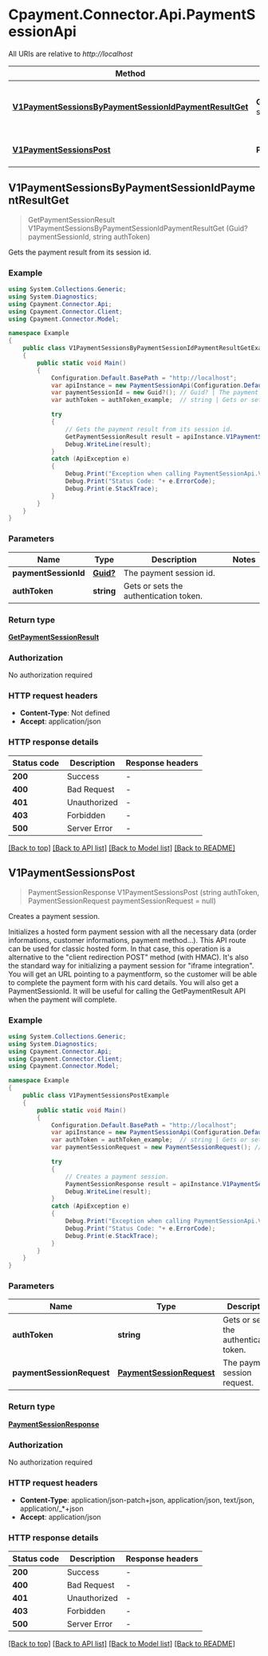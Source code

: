 # Cpayment.Connector.Api.PaymentSessionApi

All URIs are relative to *http://localhost*

Method | HTTP request | Description
------------- | ------------- | -------------
[**V1PaymentSessionsByPaymentSessionIdPaymentResultGet**](PaymentSessionApi.md#v1paymentsessionsbypaymentsessionidpaymentresultget) | **GET** /v1/payment-sessions/{paymentSessionId}/paymentResult | Gets the payment result from its session id.
[**V1PaymentSessionsPost**](PaymentSessionApi.md#v1paymentsessionspost) | **POST** /v1/payment-sessions | Creates a payment session.



## V1PaymentSessionsByPaymentSessionIdPaymentResultGet

> GetPaymentSessionResult V1PaymentSessionsByPaymentSessionIdPaymentResultGet (Guid? paymentSessionId, string authToken)

Gets the payment result from its session id.

### Example

```csharp
using System.Collections.Generic;
using System.Diagnostics;
using Cpayment.Connector.Api;
using Cpayment.Connector.Client;
using Cpayment.Connector.Model;

namespace Example
{
    public class V1PaymentSessionsByPaymentSessionIdPaymentResultGetExample
    {
        public static void Main()
        {
            Configuration.Default.BasePath = "http://localhost";
            var apiInstance = new PaymentSessionApi(Configuration.Default);
            var paymentSessionId = new Guid?(); // Guid? | The payment session id.
            var authToken = authToken_example;  // string | Gets or sets the authentication token.

            try
            {
                // Gets the payment result from its session id.
                GetPaymentSessionResult result = apiInstance.V1PaymentSessionsByPaymentSessionIdPaymentResultGet(paymentSessionId, authToken);
                Debug.WriteLine(result);
            }
            catch (ApiException e)
            {
                Debug.Print("Exception when calling PaymentSessionApi.V1PaymentSessionsByPaymentSessionIdPaymentResultGet: " + e.Message );
                Debug.Print("Status Code: "+ e.ErrorCode);
                Debug.Print(e.StackTrace);
            }
        }
    }
}
```

### Parameters


Name | Type | Description  | Notes
------------- | ------------- | ------------- | -------------
 **paymentSessionId** | [**Guid?**](Guid?.md)| The payment session id. | 
 **authToken** | **string**| Gets or sets the authentication token. | 

### Return type

[**GetPaymentSessionResult**](GetPaymentSessionResult.md)

### Authorization

No authorization required

### HTTP request headers

- **Content-Type**: Not defined
- **Accept**: application/json

### HTTP response details
| Status code | Description | Response headers |
|-------------|-------------|------------------|
| **200** | Success |  -  |
| **400** | Bad Request |  -  |
| **401** | Unauthorized |  -  |
| **403** | Forbidden |  -  |
| **500** | Server Error |  -  |

[[Back to top]](#)
[[Back to API list]](../README.md#documentation-for-api-endpoints)
[[Back to Model list]](../README.md#documentation-for-models)
[[Back to README]](../README.md)


## V1PaymentSessionsPost

> PaymentSessionResponse V1PaymentSessionsPost (string authToken, PaymentSessionRequest paymentSessionRequest = null)

Creates a payment session.

Initializes a hosted form payment session with all the necessary data (order informations, customer informations, payment method...).  This API route can be used for classic hosted form. In that case, this operation is a alternative to the \"client redirection POST\" method (with HMAC).  It's also the standard way for initializing a payment session for \"iframe integration\".            You will get an URL pointing to a paymentform, so the customer will be able to complete the payment form with his card details.  You will also get a PaymentSessionId. It will be useful for calling the GetPaymentResult API when the payment will complete.

### Example

```csharp
using System.Collections.Generic;
using System.Diagnostics;
using Cpayment.Connector.Api;
using Cpayment.Connector.Client;
using Cpayment.Connector.Model;

namespace Example
{
    public class V1PaymentSessionsPostExample
    {
        public static void Main()
        {
            Configuration.Default.BasePath = "http://localhost";
            var apiInstance = new PaymentSessionApi(Configuration.Default);
            var authToken = authToken_example;  // string | Gets or sets the authentication token.
            var paymentSessionRequest = new PaymentSessionRequest(); // PaymentSessionRequest | The payment session request. (optional) 

            try
            {
                // Creates a payment session.
                PaymentSessionResponse result = apiInstance.V1PaymentSessionsPost(authToken, paymentSessionRequest);
                Debug.WriteLine(result);
            }
            catch (ApiException e)
            {
                Debug.Print("Exception when calling PaymentSessionApi.V1PaymentSessionsPost: " + e.Message );
                Debug.Print("Status Code: "+ e.ErrorCode);
                Debug.Print(e.StackTrace);
            }
        }
    }
}
```

### Parameters


Name | Type | Description  | Notes
------------- | ------------- | ------------- | -------------
 **authToken** | **string**| Gets or sets the authentication token. | 
 **paymentSessionRequest** | [**PaymentSessionRequest**](PaymentSessionRequest.md)| The payment session request. | [optional] 

### Return type

[**PaymentSessionResponse**](PaymentSessionResponse.md)

### Authorization

No authorization required

### HTTP request headers

- **Content-Type**: application/json-patch+json, application/json, text/json, application/_*+json
- **Accept**: application/json

### HTTP response details
| Status code | Description | Response headers |
|-------------|-------------|------------------|
| **200** | Success |  -  |
| **400** | Bad Request |  -  |
| **401** | Unauthorized |  -  |
| **403** | Forbidden |  -  |
| **500** | Server Error |  -  |

[[Back to top]](#)
[[Back to API list]](../README.md#documentation-for-api-endpoints)
[[Back to Model list]](../README.md#documentation-for-models)
[[Back to README]](../README.md)


